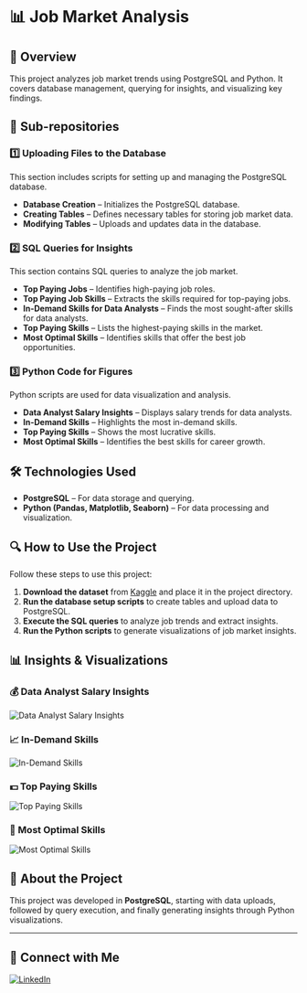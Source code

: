 # 📊 Job Market Analysis  

## 📌 Overview  
This project analyzes job market trends using PostgreSQL and Python. It covers database management, querying for insights, and visualizing key findings.  

## 📂 Sub-repositories  

### 1️⃣ Uploading Files to the Database  
This section includes scripts for setting up and managing the PostgreSQL database.  
- **Database Creation** – Initializes the PostgreSQL database.  
- **Creating Tables** – Defines necessary tables for storing job market data.  
- **Modifying Tables** – Uploads and updates data in the database.  

### 2️⃣ SQL Queries for Insights  
This section contains SQL queries to analyze the job market.  
- **Top Paying Jobs** – Identifies high-paying job roles.  
- **Top Paying Job Skills** – Extracts the skills required for top-paying jobs.  
- **In-Demand Skills for Data Analysts** – Finds the most sought-after skills for data analysts.  
- **Top Paying Skills** – Lists the highest-paying skills in the market.  
- **Most Optimal Skills** – Identifies skills that offer the best job opportunities.  

### 3️⃣ Python Code for Figures  
Python scripts are used for data visualization and analysis.  
- **Data Analyst Salary Insights** – Displays salary trends for data analysts.  
- **In-Demand Skills** – Highlights the most in-demand skills.  
- **Top Paying Skills** – Shows the most lucrative skills.  
- **Most Optimal Skills** – Identifies the best skills for career growth.  

## 🛠️ Technologies Used  
- **PostgreSQL** – For data storage and querying.  
- **Python (Pandas, Matplotlib, Seaborn)** – For data processing and visualization.  

## 🔍 How to Use the Project  
Follow these steps to use this project:  
1. **Download the dataset** from [Kaggle](https://www.kaggle.com/) and place it in the project directory.  
2. **Run the database setup scripts** to create tables and upload data to PostgreSQL.  
3. **Execute the SQL queries** to analyze job trends and extract insights.  
4. **Run the Python scripts** to generate visualizations of job market insights.  

## 📊 Insights & Visualizations  

### 💰 Data Analyst Salary Insights  
![Data Analyst Salary Insights](figures/data_analyst_salary.png)  

### 📈 In-Demand Skills  
![In-Demand Skills](figures/in_demand_skills.png)  

### 💵 Top Paying Skills  
![Top Paying Skills](figures/top_paying_skills.png)  

### 🎯 Most Optimal Skills  
![Most Optimal Skills](figures/most_optimal_skills.png)  

## 📌 About the Project  
This project was developed in **PostgreSQL**, starting with data uploads, followed by query execution, and finally generating insights through Python visualizations.  

---

## 🔗 Connect with Me  
[![LinkedIn](https://img.shields.io/badge/LinkedIn-Profile-blue?style=flat&logo=linkedin)](www.linkedin.com/in/mohammad-haris-780bb821a)  

